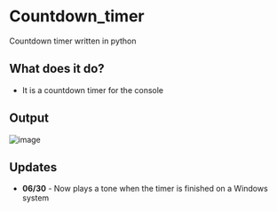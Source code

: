 # Countdown_timer
Countdown timer written in python
## What does it do?
* It is a countdown timer for the console
## Output
![image](https://user-images.githubusercontent.com/48565067/176534344-faeceef7-df37-4b10-b074-8de9f1c0c1ca.png)
## Updates
* **06/30** - Now plays a tone when the timer is finished on a Windows system
